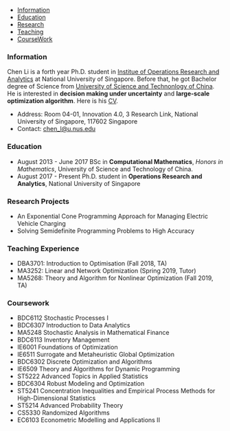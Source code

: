 
<!---
## Welcome to My Pages
[Biogrpahy](https://github.com/ascechen/ascechen.github.io/edit/master/Personal.md) | [Personal Stuff](https://github.com/ascechen/ascechen.github.io/edit/master/Personal.md)
--->

- [Information](#infor)
- [Education](#edu)
- [Research](#res)
- [Teaching](#teach)
- [CourseWork](#course)

<a name='infor'></a>
### Information 
Chen Li is a forth year Ph.D. student in [Institue of Operations Research and Analytics](http://iora.nus.edu.sg/) at National University of Singapore. Before that, he got Bachelor degree of Science from [University of Science and Technonlogy of China](http://en.ustc.edu.cn/). He is interested in **decision making under uncertainty** and **large-scale optimization algorithm**. Here is his [CV](https://github.com/ascechen/ascechen.github.io/raw/master/chenli1908.pdf). 

- Address: Room 04-01, Innovation 4.0, 3 Research Link, National University of Singapore, 117602 Singapore
- Contact: chen_l@u.nus.edu


<a name='edu'></a>
### Education
- August 2013 - June 2017 BSc in **Computational Mathematics**, *Honors in Mathematics*, University of
Science and Technology of China. 
- August 2017 - Present Ph.D. student in **Operations Research and Analytics**, National University of
Singapore

<a name='res'></a>
### Research Projects

* An Exponential Cone Programming Approach for Managing Electric Vehicle Charging
* Solving Semidefinite Programming Problems to High Accuracy

<a name= 'teach'></a>
### Teaching Experience
* DBA3701: Introduction to Optimisation (Fall 2018, TA)
* MA3252: Linear and Network Optimization (Spring 2019, Tutor)
* MA5268: Theory and Algorithm for Nonlinear Optimization (Fall 2019, TA)

<a name='course'></a>
### Coursework

- BDC6112 Stochastic Processes I 
- BDC6307 Introduction to Data Analytics
- MA5248 Stochastic Analysis in Mathematical Finance
- BDC6113 Inventory Management 
- IE6001 Foundations of Optimization
- IE6511 Surrogate and Metaheuristic Global Optimization
- BDC6302 Discrete Optimization and Algorithms
- IE6509 Theory and Algorithms for Dynamic Programming 
- ST5222 Advanced Topics in Applied Statistics 
- BDC6304 Robust Modeling and Optimization
- ST5241 Concentration Inequalities and Empirical Process Methods for High-Dimensional Statistics
- ST5214 Advanced Probability Theory
- CS5330 Randomized Algorithms
- EC6103 Econometric Modelling and Applications II



